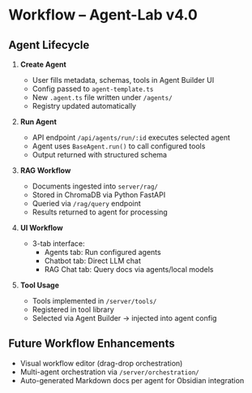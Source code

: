 # Workflow – Agent-Lab v4.0

## Agent Lifecycle

1. **Create Agent**
   - User fills metadata, schemas, tools in Agent Builder UI
   - Config passed to `agent-template.ts`
   - New `.agent.ts` file written under `/agents/`
   - Registry updated automatically

2. **Run Agent**
   - API endpoint `/api/agents/run/:id` executes selected agent
   - Agent uses `BaseAgent.run()` to call configured tools
   - Output returned with structured schema

3. **RAG Workflow**
   - Documents ingested into `server/rag/`
   - Stored in ChromaDB via Python FastAPI
   - Queried via `/rag/query` endpoint
   - Results returned to agent for processing

4. **UI Workflow**
   - 3-tab interface:
     - Agents tab: Run configured agents
     - Chatbot tab: Direct LLM chat
     - RAG Chat tab: Query docs via agents/local models

5. **Tool Usage**
   - Tools implemented in `/server/tools/`
   - Registered in tool library
   - Selected via Agent Builder → injected into agent config

## Future Workflow Enhancements
- Visual workflow editor (drag-drop orchestration)
- Multi-agent orchestration via `/server/orchestration/`
- Auto-generated Markdown docs per agent for Obsidian integration
